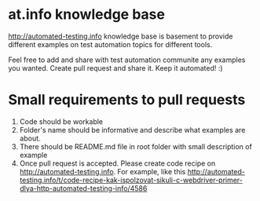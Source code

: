 at.info knowledge base
======================

http://automated-testing.info knowledge base is basement to provide different examples on test automation topics for different tools.

Feel free to add and share with test automation communite any examples you wanted. Create pull request and share it.
Keep it automated! :)


Small requirements to pull requests
======================

1. Code should be workable
2. Folder's name should be informative and describe what examples are about.
3. There should be README.md file in root folder with small description of example
4. Once pull request is accepted. Please create code recipe on http://automated-testing.info. For example, like this http://automated-testing.info/t/code-recipe-kak-ispolzovat-sikuli-c-webdriver-primer-dlya-http-automated-testing-info/4586
